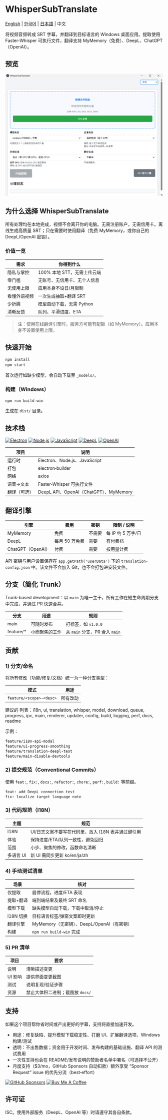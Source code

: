 # WhisperSubTranslate

[English](./README.md) | [한국어](./README.ko.md) | [日本語](./README.ja.md) | 中文

将视频音频转成 SRT 字幕，并翻译到目标语言的 Windows 桌面应用。提取使用 Faster‑Whisper 可执行文件，翻译支持 MyMemory（免费）、DeepL、ChatGPT（OpenAI）。

## 预览

![主界面](docs/preview_zh.png)

## 为什么选择 WhisperSubTranslate

所有处理均在本地完成，视频不会离开你的电脑。无需注册账户，无需信用卡。离线生成高质量 SRT；只在需要时使用翻译（免费 MyMemory，或你自己的 DeepL/OpenAI 密钥）。

### 价值一览

| 需求 | 你得到什么 |
| --- | --- |
| 隐私与掌控 | 100% 本地 STT，无需上传云端 |
| 零门槛 | 无账号、无信用卡、无个人信息 |
| 无使用上限 | 应用本身不设日/月限制 |
| 看懂外语视频 | 一次生成抽取+翻译 SRT |
| 少折腾 | 模型自动下载，无需 Python |
| 清晰反馈 | 队列、平滑进度、ETA |

> 注：使用在线翻译引擎时，服务方可能有配额（如 MyMemory）。应用本身不设置使用上限。

## 快速开始

```bash
npm install
npm start
```
首次运行如缺少模型，会自动下载至 `_models/`。

### 构建（Windows）
```bash
npm run build-win
```
生成在 `dist/` 目录。

## 技术栈

[![Electron](https://img.shields.io/badge/Electron-2C2E3B?style=for-the-badge&logo=electron&logoColor=9FEAF9)](https://www.electronjs.org/) [![Node.js](https://img.shields.io/badge/Node.js-339933?style=for-the-badge&logo=node.js&logoColor=white)](https://nodejs.org/) [![JavaScript](https://img.shields.io/badge/JavaScript-F7DF1E?style=for-the-badge&logo=javascript&logoColor=000)](https://developer.mozilla.org/docs/Web/JavaScript) [![DeepL](https://img.shields.io/badge/DeepL_API-0F2B46?style=for-the-badge&logo=deepl&logoColor=white)](https://www.deepl.com/zh/pro-api) [![OpenAI](https://img.shields.io/badge/OpenAI_API-412991?style=for-the-badge&logo=openai&logoColor=white)](https://platform.openai.com/)

| 项目 | 说明 |
| --- | --- |
| 运行时 | Electron、Node.js、JavaScript |
| 打包 | electron‑builder |
| 网络 | axios |
| 语音→文本 | Faster‑Whisper 可执行文件 |
| 翻译（可选） | DeepL API、OpenAI（ChatGPT）、MyMemory |

## 翻译引擎

| 引擎 | 费用 | 密钥 | 限制 / 说明 |
| --- | --- | --- | --- |
| MyMemory | 免费 | 不需要 | 每 IP 约 5 万字/日 |
| DeepL | 每月 50 万免费 | 需要 | 有付费档 |
| ChatGPT（OpenAI） | 付费 | 需要 | 按用量计费 |

API 密钥与用户设置保存在 `app.getPath('userData')` 下的 `translation-config.json` 中。该文件不会加入 Git，也不会打包进安装文件。

## 分支（简化 Trunk）

Trunk-based development：以 `main` 为唯一主干，所有工作在短生命周期分支中完成，并通过 PR 快速合并。

| 分支 | 用途 | 规则 |
| --- | --- | --- |
| main | 可随时发布 | 打标签，如 `v1.0.0` |
| feature/* | 小而聚焦的工作 | 从 `main` 分支，PR 合入 `main` |

## 贡献

### 1) 分支/命名

将所有修改（功能/修复/文档）统一为一种分支类型：

| 模式 | 用途 |
| --- | --- |
| `feature/<scope>-<desc>` | 所有改动 |

建议的 <scope> 列表：i18n, ui, translation, whisper, model, download, queue, progress, ipc, main, renderer, updater, config, build, logging, perf, docs, readme

示例：
```text
feature/i18n-api-modal
feature/ui-progress-smoothing
feature/translation-deepl-test
feature/main-disable-devtools
```

### 2) 提交规范（Conventional Commits）
使用 `feat:`, `fix:`, `docs:`, `refactor:`, `chore:`, `perf:`, `build:` 等前缀。

```text
feat: add DeepL connection test
fix: localize target language note
```

### 3) 代码规范（I18N）

| 主题 | 规范 |
| --- | --- |
| I18N | UI/日志文案不要写在代码里，放入 I18N 表并通过键引用 |
| 体验 | 保持进度/ETA/队列一致性，避免回归 |
| 范围 | 小步、聚焦的修改，函数命名清晰 |
| 多语言 UI | 新 UI 需同步更新 ko/en/ja/zh |

### 4) 手动测试清单

| 场景 | 核对 |
| --- | --- |
| 仅提取 | 启停流程，进度/ETA 表现 |
| 提取+翻译 | 端到端结果及最终 SRT 命名 |
| 模型下载 | 缺失模型自动下载，下载中取消/停止 |
| I18N 切换 | 目标语言标签/弹窗文案即时更新 |
| 翻译引擎 | MyMemory（无密钥）、DeepL/OpenAI（有密钥） |
| 构建 | `npm run build-win` 完成 |

### 5) PR 清单

| 项目 | 要求 |
| --- | --- |
| 说明 | 清晰描述变更 |
| UI 影响 | 提供界面变更截图 |
| 测试 | 说明复现/验证步骤 |
| 资源 | 禁止大体积二进制；截图放 `docs/` |

## 支持

如果这个项目帮你省时间或产出更好的字幕，支持将直接加速开发。
- 用途：修复缺陷、提升模型下载稳定性、打磨 UI、扩展翻译选项、Windows 构建/测试
- 透明：不出售数据；资金用于开发时间、发布构建的基础设施、翻译 API 的测试费用
- 一次性支持也会在 README/发布说明的赞助者名单中署名（可选择不公开）
- 月度支持（$3/mo，GitHub Sponsors 自动扣款）额外享受 “Sponsor Request” issue 的优先分流（best‑effort）

[![GitHub Sponsors](https://img.shields.io/badge/Sponsor-GitHub-EA4AAA?style=for-the-badge&logo=github-sponsors&logoColor=white)](https://github.com/sponsors/Blue-B) [![Buy Me A Coffee](https://img.shields.io/badge/一次性_$3-Buy_Me_A_Coffee-FFDD00?style=for-the-badge&logo=buy-me-a-coffee&logoColor=000)](https://buymeacoffee.com/beckycode7h)

## 许可证

ISC。使用外部服务（DeepL、OpenAI 等）时请遵守其各自条款。 
